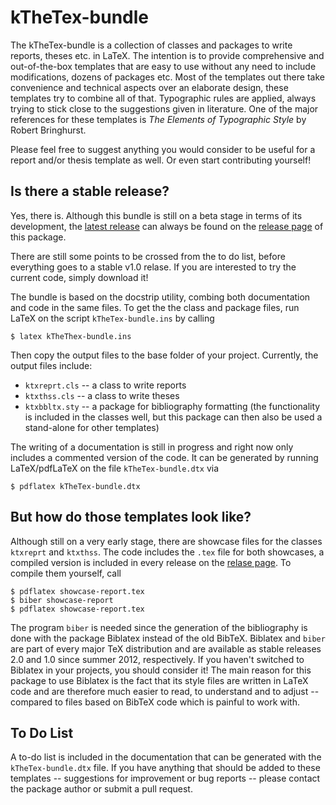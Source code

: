 # kTheTex-bundle

The kTheTex-bundle is a collection of classes and packages to write
reports, theses etc. in LaTeX. The intention is to provide
comprehensive and out-of-the-box templates that are easy to use
without any need to include modifications, dozens of packages
etc. Most of the templates out there take convenience and technical
aspects over an elaborate design, these templates try to combine all
of that. Typographic rules are applied, always trying to stick close
to the suggestions given in literature. One of the major references
for these templates is *The Elements of Typographic Style* by Robert
Bringhurst.

Please feel free to suggest anything you would consider to be useful
for a report and/or thesis template as well. Or even start
contributing yourself!


## Is there a stable release?

Yes, there is. Although this bundle is still on a beta stage in terms
of its development, the
[latest release](https://github.com/knutzk/kTheTex-bundle/releases/latest)
can always be found on the
[release page](https://github.com/knutzk/kTheTex-bundle/releases/) of
this package.

There are still some points to be crossed from the to do list, before
everything goes to a stable v1.0 relase. If you are interested to try
the current code, simply download it!

The bundle is based on the docstrip utility, combing both
documentation and code in the same files. To get the the class and
package files, run LaTeX on the script `kTheTex-bundle.ins` by calling

```
$ latex kTheThex-bundle.ins
```
Then copy the output files to the base folder of your
project. Currently, the output files include:
- `ktxreprt.cls` -- a class to write reports
- `ktxthss.cls` -- a class to write theses
- `ktxbbltx.sty` -- a package for bibliography formatting (the
  functionality is included in the classes well, but this package can
  then also be used a stand-alone for other templates)

The writing of a documentation is still in progress and right now only
includes a commented version of the code. It can be generated by
running LaTeX/pdfLaTeX on the file `kTheTex-bundle.dtx` via

```
$ pdflatex kTheTex-bundle.dtx
```


## But how do those templates look like?

Although still on a very early stage, there are showcase files for the
classes `ktxreprt` and `ktxthss`. The code includes the `.tex` file
for both showcases, a compiled version is included in every release on
the [relase page](releases/). To compile them yourself, call

```
$ pdflatex showcase-report.tex
$ biber showcase-report
$ pdflatex showcase-report.tex
```

The program `biber` is needed since the generation of the bibliography
is done with the package Biblatex instead of the old BibTeX. Biblatex
and `biber` are part of every major TeX distribution and are available
as stable releases 2.0 and 1.0 since summer 2012, respectively. If you
haven't switched to Biblatex in your projects, you should consider it!
The main reason for this package to use Biblatex is the fact that its
style files are written in LaTeX code and are therefore much easier to
read, to understand and to adjust -- compared to files based on BibTeX
code which is painful to work with.


## To Do List

A to-do list is included in the documentation that can be generated
with the `kTheTex-bundle.dtx` file. If you have anything that should
be added to these templates -- suggestions for improvement or bug
reports -- please contact the package author or submit a pull request.
